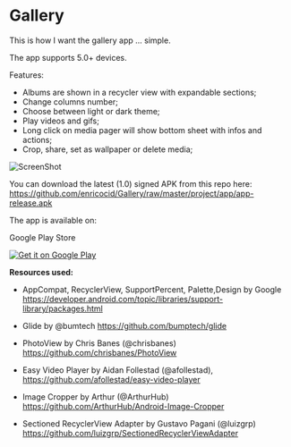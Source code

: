 # Gallery
This is how I want the gallery app ... simple.


The app supports 5.0+ devices.

Features:

- Albums are shown in a recycler view with expandable sections;
- Change columns number;
- Choose between light or dark theme;
- Play videos and gifs;
- Long click on media pager will show bottom sheet with infos and actions;
- Crop, share, set as wallpaper or delete media;

![ScreenShot](https://raw.githubusercontent.com/enricocid/Gallery/master/art/screens.png)


You can download the latest (1.0) signed APK from this repo here: https://github.com/enricocid/Gallery/raw/master/project/app/app-release.apk


The app is available on:

Google Play Store

<a href="https://play.google.com/store/apps/details?id=com.enrico.gallery.galleryapp">
  <img alt="Get it on Google Play"       src="https://raw.githubusercontent.com/enricocid/Storage-USB/master/art/gplay.png" />
</a>


**Resources used:**

- AppCompat, RecyclerView, SupportPercent, Palette,Design by Google 
https://developer.android.com/topic/libraries/support-library/packages.html

- Glide by @bumtech
https://github.com/bumptech/glide

- PhotoView by Chris Banes (@chrisbanes)
https://github.com/chrisbanes/PhotoView

- Easy Video Player by Aidan Follestad (@afollestad), https://github.com/afollestad/easy-video-player

- Image Cropper by Arthur (@ArthurHub)
https://github.com/ArthurHub/Android-Image-Cropper

- Sectioned RecyclerView Adapter by Gustavo Pagani (@luizgrp)
https://github.com/luizgrp/SectionedRecyclerViewAdapter

